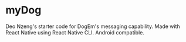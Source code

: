 # myDog
Deo Nzeng's starter code for DogEm's messaging capability. Made with React Native using React Native CLI. Android compatible.
